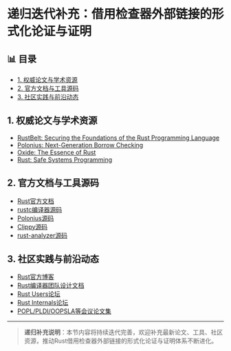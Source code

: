 ﻿# 递归迭代补充：借用检查器外部链接的形式化论证与证明


## 📊 目录

- [1. 权威论文与学术资源](#1-权威论文与学术资源)
- [2. 官方文档与工具源码](#2-官方文档与工具源码)
- [3. 社区实践与前沿动态](#3-社区实践与前沿动态)


## 1. 权威论文与学术资源

- [RustBelt: Securing the Foundations of the Rust Programming Language](https://plv.mpi-sws.org/rustbelt/)
- [Polonius: Next-Generation Borrow Checking](https://github.com/rust-lang/polonius)
- [Oxide: The Essence of Rust](https://arxiv.org/abs/1903.00982)
- [Rust: Safe Systems Programming](https://www.rust-lang.org/)

## 2. 官方文档与工具源码

- [Rust官方文档](https://doc.rust-lang.org/)
- [rustc编译器源码](https://github.com/rust-lang/rust)
- [Polonius源码](https://github.com/rust-lang/polonius)
- [Clippy源码](https://github.com/rust-lang/rust-clippy)
- [rust-analyzer源码](https://github.com/rust-lang/rust-analyzer)

## 3. 社区实践与前沿动态

- [Rust官方博客](https://blog.rust-lang.org/)
- [Rust编译器团队设计文档](https://rustc-dev-guide.rust-lang.org/)
- [Rust Users论坛](https://users.rust-lang.org/)
- [Rust Internals论坛](https://internals.rust-lang.org/)
- [POPL/PLDI/OOPSLA等会议论文集](https://dblp.org/)

---

> **递归补充说明**：本节内容将持续迭代完善，欢迎补充最新论文、工具、社区资源，推动Rust借用检查器外部链接的形式化论证与证明体系不断进化。
